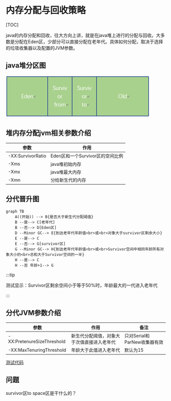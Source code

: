 # 内存分配与回收策略

[TOC]

java的内存分配和回收，往大方向上讲，就是在java堆上进行的分配与回收。大多数是分配在Eden区，少部分可以直接分配在老年代。具体如何分配，取决于选择的垃圾收集器以及配置的JVM参数。

## java堆分区图

![java堆分区图](./pic/eden.png)

## 堆内存分配jvm相关参数介绍

| 参数              | 作用                             |
| ----------------- | -------------------------------- |
| -XX:SurvivorRatio | Eden区和一个Survivor区的空间比例 |
| -Xms              | java堆初始内存                   |
| -Xmx              | java堆最大内存                   |
| -Xmn              | 分给新生代的内存                 |

## 分代晋升图

```mermaid
graph TB
    A((开始)) --> B{是否大于新生代分配阈值}
    B --是--> C[老年代]
    B --否--> D[Eden区]
    D --Minor GC--> E{到达老年代年龄值<br>或<br>对象大于survivor区剩余大小}
    E --是--> C
    E --否--> G[survivor区]
	G --Minor GC--> H{到达老年代年龄值<br>或<br>Survivor空间中相同年龄所有对象大小的<br>总和大于Survivor空间的一半}
	H --是--> C
	H --否 年龄+1--> G
```

:::tip

测试显示：Survivor区剩余空间小于等于50%时，年龄最大的一代进入老年代

:::

## 分代JVM参数介绍

| 参数                       | 作用                                       | 备注                         |
| -------------------------- | ------------------------------------------ | ---------------------------- |
| -XX:PretenureSizeThreshold | 新生代分配阈值，对象大于次值直接进入老年代 | 只对Serial和ParNew收集器有效 |
| -XX:MaxTenuringThreshold   | 年龄大于此值进入老年代                     | 默认为15                     |

[测试代码](https://github.com/VAS-QZ/Learning/tree/master/Jvm/)

## 问题

survivor区to space区是干什么的？

